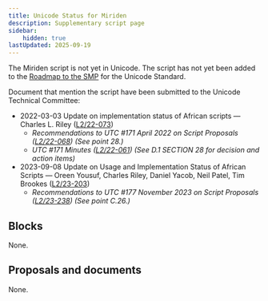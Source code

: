 ```yaml
---
title: Unicode Status for Miriden
description: Supplementary script page
sidebar:
    hidden: true
lastUpdated: 2025-09-19
---
```


The Miriden script is not yet in Unicode. The script has not yet been added to the [Roadmap to the SMP](http://www.unicode.org/roadmaps/smp/) for the Unicode Standard. 

Document that mention the script have been submitted to the Unicode Technical Committee:
- 2022-03-03 Update on implementation status of African scripts — Charles L. Riley ([L2/22-073](http://www.unicode.org/cgi-bin/GetMatchingDocs.pl?L2/22-073))
  - _Recommendations to UTC #171 April 2022 on Script Proposals ([L2/22-068](http://www.unicode.org/cgi-bin/GetMatchingDocs.pl?L2/22-068)) (See point 28.)_
  - _UTC #171 Minutes ([L2/22-061](https://www.unicode.org/L2/L2022/22061.htm)) (See D.1 SECTION 28 for decision and action items)_
- 2023-09-08 Update on Usage and Implementation Status of African Scripts — Oreen Yousuf, Charles Riley, Daniel Yacob, Neil Patel, Tim Brookes ([L2/23-203](http://www.unicode.org/cgi-bin/GetMatchingDocs.pl?L2/23-203))
  - _Recommendations to UTC #177 November 2023 on Script Proposals ([L2/23-238](http://www.unicode.org/cgi-bin/GetMatchingDocs.pl?L2/23-238)) (See point C.26.)_

## Blocks

None.

## Proposals and documents

None.
